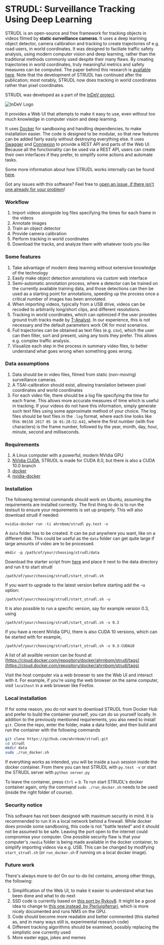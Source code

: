 # STRUDL: Surveillance Tracking Using Deep Learning

STRUDL is an open-source and free framework for tracking objects in videos filmed by **static surveillance cameras**. It uses a deep learining object detector, 
camera calibration and tracking to create trajectories of e.g. road users, in world coordinates. It was designed to faciliate traffic safety analysis, 
using modern computer vision and deep learning, rather than the traditional methods commonly used despite their many flaws. 
By creating trajectories in world coordinates, truly meaningful metrics and safety measures can be computed. 
The paper behind this research is [available here](http://amonline.trb.org/68387-trb-1.4353651/t0005-1.4505752/1299-1.4506216/19-01902-1.4501979/19-01902-1.4506295?qr=1).
Note that the development of STRUDL has continued after the publication; most notably, STRUDL now does tracking in world coordinates rather than pixel coordinates.

STRUDL was developed as a part of the [InDeV project](https://www.bast.de/indev). 

![InDeV Logo](https://www.bast.de/SharedDocs/Bilder/DE/FB-U/InDeV-Kopf.jpg?__blob=normal&v=4)

It provides a Web UI that attempts to make it easy to use, even without too much knowledge in computer vision and deep learning. 

It uses [Docker](https://www.docker.com/) for sandboxing and handling dependencies, to make installation easier. The code is designed to be modular, so that new features can be added fairly easily without destroying everything else. It uses [Swagger](https://swagger.io/) and [Connexion](https://github.com/zalando/connexion) to provide a REST API and parts of the Web UI. Because all the functionality can be used via a REST API, users can create their own interfaces if they prefer, to simplify some actions and automate tasks.

Some more information about how STRUDL works internally can be found [here](details.md).

Got any issues with this software? Feel free to [open an issue, if there isn't one already for your problem](https://github.com/ahrnbom/strudl/issues)!

### Workflow
1. Import videos alongside log files specifying the times for each frame in the videos
2. Annotate images
3. Train an object detector
4. Provide camera calibration
5. Perform tracking in world coordinates
6. Download the tracks, and analyze them with whatever tools you like

### Some features
1. Take advantage of modern deep learning without extensive knowledge of the technology
1. Easily make object detection annotations via custom web interface
1. Semi-automatic annotation process, where a detector can be trained on the currently available training data, and those detections can then be used as a starting point for annotations, speeding up the process once a critical number of images has been annotated.
1. When importing videos, typically from a USB drive, videos can be recoded to arbitrarily long/short clips, and different resolutions.
1. Tracking in world coordinates, which can optimized if the user provides ground truth tracks made by [T-Analyst](https://bitbucket.org/TrafficAndRoads/tanalyst/wiki/Manual). In our experience, this is not necessary and the default parameters work OK for most scenarios.
1. Full trajectories can be obtained as text files (e.g. csv), which the user can then filter, sort and present, using any tools they prefer. This allows e.g. complex traffic analysis.
1. Visualize each step in the process in summary video files, to better understand what goes wrong when something goes wrong.

### Data assumptions
1. Data should be in video files, filmed from static (non-moving) surveillance cameras.
1. A TSAI-calibration should exist, allowing translation between pixel coordinates and world coordinates
1. For each video file, there should be a log file specifying the time for each frame. This allows more accurate measures of time which is useful in tracking. If your videos do not have this information, simply generate such text files using some approximate method of your choice. The log files should be text files in the `.log` format, where each line looks like this: `00158 2017 05 16 01:28:52.642`, where the first number (with five characters) is the frame number, followed by the year, month, day, hour, minute, second and milliseconds.

### Requirements

1. A Linux computer with a powerful, modern NVidia GPU
1. [NVidia CUDA](https://developer.nvidia.com/cuda-downloads), STRUDL is made for CUDA 8.0, but there is also a CUDA 10.0 branch 
1. [docker](https://docs.docker.com/install/)
1. [nvidia-docker](https://github.com/NVIDIA/nvidia-docker)

### Installation
The following terminal commands should work on Ubuntu, assuming the requirements are installed correctly. The first thing to do is to run the testsuit to ensure your requirements is set up properly. This will also download strudl if needed:

```
nvidia-docker run -ti ahrnbom/strudl py.test -v
```

A `data` folder has to be created. It can be put anywhere you want, like on a different disk. This could be useful as the `data` folder can get quite large if large amounts of video are to be processed.

```
mkdir -p /path/of/your/choosing/strudl/data
```

Download the starter script from [here](https://raw.githubusercontent.com/ahrnbom/strudl/master/start_strudl.sh) and place it next to the data directory and run it to start strudl
```
/path/of/your/choosing/strudl/start_strudl.sh
```

If you want to upgrade to the latest version before starting add the -u option:
```
/path/of/your/choosing/strudl/start_strudl.sh -u
```

It is also possible to run a specific version, say for example version 0.3, using
```
/path/of/your/choosing/strudl/start_strudl.sh -v 0.3
```

If you have a recent NVidia GPU, there is also CUDA 10 versions, which can be started with for example,
```
/path/of/your/choosing/strudl/start_strudl.sh -v 0.3-CUDA10
```

A list of all availble version can be found at [https://cloud.docker.com/repository/docker/ahrnbom/strudl/tags](https://cloud.docker.com/repository/docker/ahrnbom/strudl/tags)


Visit the host computer via a web browser to see the Web UI and interact with it. For example, if you're using the web browser on the same computer, visit `localhost` in a web browser like Firefox.

### Local installation
If for some reason, you do not want to download STRUDL from Docker Hub and prefer to build the container yourself,
you can do so yourself locally. In addition to the previously mentioned requirements, you also need to install `git`.
Clone the repo, enter the folder, make a data folder, and then build and run the container with the following commands

```bash
git clone https://github.com/ahrnbom/strudl.git
cd strudl
mkdir data
sudo ./run_docker.sh
```

If everything works as intended, you will be inside a `bash` session inside the docker container. From there you can test STRUDL with
```py.test -v```
or start the STRUDL server with 
```python server.py```

To leave the container, press `Ctrl` + `D`. To run start STRUDL's docker container again, only the command `sudo ./run_docker.sh` needs to be used (inside the right folder of course).

### Security notice
This software has not been designed with maximum security in mind. 
It is recommended to run it in a local network behind a firewall. 
While docker does provide some sandboxing, this code is not "battle tested" and it should not be assumed to be safe. 
Leaving the port open to the internet could compromise your computer. 
One possible security flaw is that your computer's `/media` folder is being made available in the docker container, 
to simplify importing videos via e.g. USB. This can be changed by modifying `start_strudl.sh` (or `run_docker.sh` if running on a local docker image).


### Future work
There's always more to do! On our to-do list contains, among other things, the following:

1. Simplification of the Web UI, to make it easier to understand what has been done and what to do next
1. SSD code is currently based on [this port by Rykov8](https://github.com/rykov8/ssd_keras). It might be a good idea to change to [this one instead, by Pierluigiferrari](https://github.com/pierluigiferrari/ssd_keras), which is more nicely documented and runs NMS on the GPU.
1. Code should become more readable and better commented (this started as, and in many ways still is, experimental research code)
1. Different tracking algorithms should be examined, possibly replacing the simplistic one currently used
1. More easter eggs, jokes and memes 
